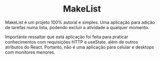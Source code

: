 <h1 align="center">MakeList</h1>

<p>MakeList é um projeto 100% autoral e simples. Uma aplicação para adição de tarefas numa lista, podendo excluir a atividade a qualquer momento.</p>
<p>Importante ressaltar que está aplicação foi feita para praticar conhecimentos com requisições HTTP e useState, além de outros <br/> atributos do React. Portanto, não é uma aplicação para celular e desktops com monitores menores.</p>
